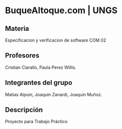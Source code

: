 # BuqueAltoque.com | UNGS

## Materia
Especificacion y verificacion de software COM 02

## Profesores
Cristian Ciarallo,
Paula Perez Willis.

## Integrantes del grupo
Matias Alpuin,
Joaquin Zanardi,
Joaquin Muñoz.

## Descripción
Proyecto para Trabajo Práctico
